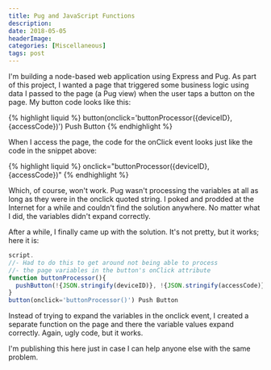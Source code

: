 ```yaml
---
title: Pug and JavaScript Functions
description: 
date: 2018-05-05
headerImage: 
categories: [Miscellaneous]
tags: post
---
```


I'm building a node-based web application using Express and Pug. As part of this project, I wanted a page that triggered some business logic using data I passed to the page (a Pug view) when the user taps a button on the page. My button code looks like this:

{% highlight liquid %}
button(onclick='buttonProcessor({deviceID}, {accessCode})') Push Button
{% endhighlight %}

When I access the page, the code for the onClick event looks just like the code in the snippet above:

{% highlight liquid %}
onclick="buttonProcessor({deviceID}, {accessCode})"
{% endhighlight %}

Which, of course, won't work. Pug wasn't processing the variables at all as long as they were in the onclick quoted string. I poked and prodded at the Internet for a while and couldn't find the solution anywhere. No matter what I did, the variables didn't expand correctly.

After a while, I finally came up with the solution. It's not pretty, but it works; here it is:


```js
script.   
//- Had to do this to get around not being able to process   
//- the page variables in the button's onClick attribute   
function buttonProcessor(){      
  pushButton(!{JSON.stringify(deviceID)}, !{JSON.stringify(accessCode)})   
}   
button(onclick='buttonProcessor()') Push Button
```

Instead of trying to expand the variables in the onclick event, I created a separate function on the page and there the variable values expand correctly. Again, ugly code, but it works.

I'm publishing this here just in case I can help anyone else with the same problem.